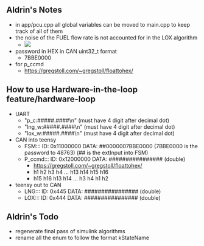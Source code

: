 ## Aldrin's Notes 
- in app/pcu.cpp all global variables can be moved to main.cpp to keep track of all of them
- the noise of the FUEL flow rate is not accounted for in the LOX algorithm
    - ![](temp_noNoiseForFuelInLox.png)
- password in HEX in CAN uint32_t format
    - 7BBE0000
- for p_ccmd
    - https://gregstoll.com/~gregstoll/floattohex/


## How to use Hardware-in-the-loop feature/hardware-loop
- UART
    - "p_c:#####.####\n" (must have 4 digit after decimal dot)
    - "lng_w:#####.####\n" (must have 4 digit after decimal dot)
    - "lox_w:#####.####\n" (must have 4 digit after decimal dot)
- CAN into teensy
    - FSM:::  ID: 0x11000000  DATA: ##0000007BBE0000 (7BBE0000 is the password to 48763) (## is the extInput into FSM)
    - P_ccmd:::  ID: 0x12000000  DATA: ################ (double)
        - https://gregstoll.com/~gregstoll/floattohex/
        - h1 h2 h3 h4 ... h13 h14 h15 h16
        - h15 h16 h13 h14 ... h3 h4 h1 h2
- teensy out to CAN
    - LNG:::   ID: 0x445      DATA: ################ (double)
    - LOX:::   ID: 0x444      DATA: ################ (double)

## Aldrin's Todo
- regenerate final pass of simulink algorithms
- rename all the enum to follow the format kStateName